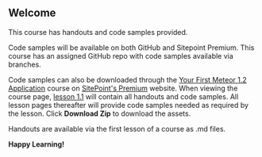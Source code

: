 ## Welcome
This course has handouts and code samples provided.

Code samples will be available on both GitHub and Sitepoint Premium. This course has an assigned GitHub repo with code samples available via branches. 

Code samples can also be downloaded through the [Your First Meteor 1.2 Application](https://www.sitepoint.com/premium/courses/your-first-meteor-1-2-application-2919/) course on [SitePoint's Premium](https://sitepoint.com/premium) website. When viewing the course page, [lesson 1.1](https://github.com/learnable-content/meteor1.2/blob/1.1/) will contain all handouts and code samples. All lesson pages thereafter will provide code samples needed as required by the lesson. Click **Download Zip** to download the assets.

Handouts are available via the first lesson of a course as .md files.

**Happy Learning!**
